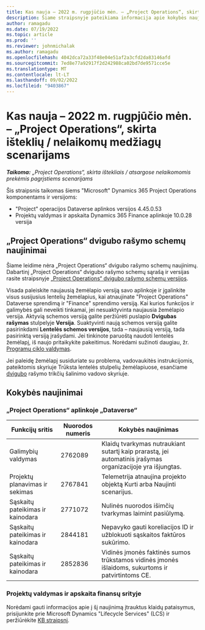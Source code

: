 ```yaml
---
title: Kas nauja – 2022 m. rugpjūčio mėn. – „Project Operations“, skirta išteklių / nelaikomų medžiagų scenarijams
description: Šiame straipsnyje pateikiama informacija apie kokybės naujinimus, kurie pasiekiami "Microsoft" Dynamics 365 Project Operations 2022 m. rugpjūčio mėnesio leidime, skirtuose išteklių / ne atsargų scenarijams.
author: ramagadu
ms.date: 07/19/2022
ms.topic: article
ms.prod: ''
ms.reviewer: johnmichalak
ms.author: ramagadu
ms.openlocfilehash: 4042dca72a33f48e04e51af2a3cfd2da83146afd
ms.sourcegitcommit: 7ed8e77a92917f2d242988ca02bd7de9571cce5e
ms.translationtype: MT
ms.contentlocale: lt-LT
ms.lasthandoff: 09/02/2022
ms.locfileid: "9403867"
---
```

# <a name="whats-new-august-2022---project-operations-for-resourcenon-stocked-based-scenarios"></a>Kas nauja – 2022 m. rugpjūčio mėn. – „Project Operations“, skirta išteklių / nelaikomų medžiagų scenarijams

_**Taikoma:** „Project Operations“, skirta ištekliais / atsargose nelaikomomis prekėmis pagrįstiems scenarijams_

Šis straipsnis taikomas šiems "Microsoft" Dynamics 365 Project Operations komponentams ir versijoms:

- "Project" operacijos Dataverse aplinkos versijos 4.45.0.53
- Projektų valdymas ir apskaita Dynamics 365 Finance aplinkoje 10.0.28 versija

## <a name="project-operations-dual-write-maps-updates"></a>„Project Operations“ dvigubo rašymo schemų naujinimai

Šiame leidime nėra „Project Operations“ dvigubo rašymo schemų naujinimų. Dabartinį „Project Operations“ dvigubo rašymo schemų sąrašą ir versijas rasite straipsnyje [„Project Operations“ dvigubo rašymo schemų versijos](../environment/resource-dual-write-maps.md).

Visada paleiskite naujausią žemėlapio versiją savo aplinkoje ir įgalinkite visus susijusius lentelių žemėlapius, kai atnaujinate "Project Operations" Dataverse sprendimą ir "Finance" sprendimo versiją. Kai kurios funkcijos ir galimybės gali neveikti tinkamai, jei nesuaktyvinta naujausia žemėlapio versija. Aktyvią schemos versiją galite peržiūrėti puslapio **Dvigubas rašymas** stulpelyje **Versija**. Suaktyvinti naują schemos versiją galite pasirinkdami **Lentelės schemos versijos**, tada – naujausią versiją, tada pasirinktą versiją įrašydami. Jei tinkinote paruoštą naudoti lentelės žemėlapį, iš naujo pritaikykite pakeitimus. Norėdami sužinoti daugiau, žr. [Programų ciklo valdymas](/dynamics365/fin-ops-core/dev-itpro/data-entities/dual-write/app-lifecycle-management).

Jei paleidę žemėlapį susiduriate su problema, vadovaukitės instrukcijomis, pateiktomis skyriuje Trūksta lentelės stulpelių žemėlapiuose, esančiame [dvigubo](/dynamics365/fin-ops-core/dev-itpro/data-entities/dual-write/dual-write-troubleshooting-finops-upgrades#missing-table-columns-issue-on-maps) rašymo trikčių šalinimo vadovo skyriuje.

## <a name="quality-updates"></a>Kokybės naujinimai

### <a name="project-operations-on-dataverse"></a>„Project Operations“ aplinkoje „Dataverse“

| Funkcijų sritis | Nuorodos numeris | Kokybės naujinimas |
| --- | --- | --- |
|  Galimybių valdymas | 2762089 | Klaidų tvarkymas nutraukiant sutartį kaip prarastą, jei automatinis įrašymas organizacijoje yra išjungtas.|
|Projektų planavimas ir sekimas | 2767841 | Telemetrija atnaujina projekto objektą Kurti arba Naujinti scenarijus.|
|Sąskaitų pateikimas ir kainodara | 2771072 | Nulinės nuorodos išimčių tvarkymas laimint pasiūlymą.|
|Sąskaitų pateikimas ir kainodara | 2844181 |Nepavyko gauti koreliacijos ID ir užblokuoti sąskaitos faktūros sukūrimo.|
|Sąskaitų pateikimas ir kainodara | 2852836 | Vidinės įmonės faktinės sumos trūkstamos vidinės įmonės išlaidoms, sukurtoms ir patvirtintoms CE.|


### <a name="project-management-and-accounting-in-finance"></a>Projektų valdymas ir apskaita finansų srityje

Norėdami gauti informacijos apie į šį naujinimą įtrauktus klaidų pataisymus, prisijunkite prie Microsoft Dynamics "Lifecycle Services" (LCS) ir peržiūrėkite [KB straipsnį](https://fix.lcs.dynamics.com/Issue/Details?bugId=694438).
